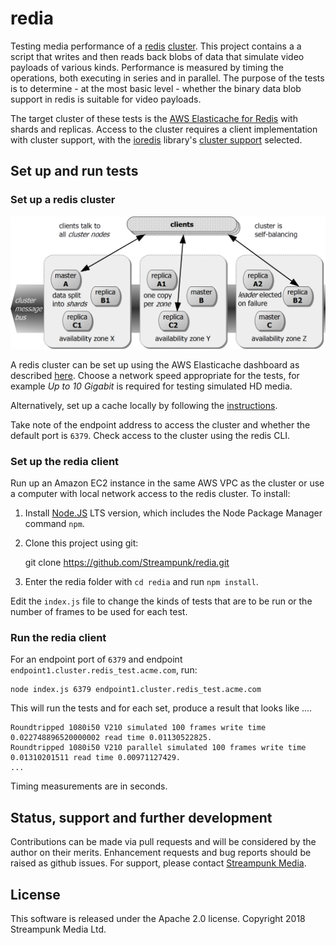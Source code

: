# redia
Testing media performance of a [redis](https://redis.io/) [cluster](https://redis.io/topics/cluster-tutorial). This project contains a a script that writes and then reads back blobs of data that simulate video payloads of various kinds. Performance is measured by timing the operations, both executing in series and in parallel. The purpose of the tests is to determine - at the most basic level - whether the binary data blob support in redis is suitable for video payloads.

The target cluster of these tests is the [AWS Elasticache for Redis](https://aws.amazon.com/elasticache/redis/) with shards and replicas. Access to the cluster requires a client implementation with cluster support, with the [ioredis](https://github.com/luin/ioredis) library's [cluster support](https://github.com/luin/ioredis#cluster) selected.  

## Set up and run tests

### Set up a redis cluster

![redis replication diagram](redis_replication.png)

A redis cluster can be set up using the AWS Elasticache dashboard as described [here](https://docs.aws.amazon.com/AmazonElastiCache/latest/red-ug/GettingStarted.html). Choose a network speed appropriate for the tests, for example _Up to 10 Gigabit_ is required for testing simulated HD media.

Alternatively, set up a cache locally by following the [instructions](https://redis.io/topics/cluster-tutorial#creating-and-using-a-redis-cluster).

Take note of the endpoint address to access the cluster and whether the default port is `6379`. Check access to the cluster using the redis CLI.

### Set up the redia client

Run up an Amazon EC2 instance in the same AWS VPC as the cluster or use a computer with local network access to the redis cluster. To install:

1. Install [Node.JS](https://nodejs.org/en/) LTS version, which includes the Node Package Manager command `npm`.
2. Clone this project using git:

    git clone https://github.com/Streampunk/redia.git

3. Enter the redia folder with `cd redia` and run `npm install`.

Edit the `index.js` file to change the kinds of tests that are to be run or the number of frames to be used for each test.

### Run the redia client

For an endpoint port of `6379` and endpoint `endpoint1.cluster.redis_test.acme.com`, run:

    node index.js 6379 endpoint1.cluster.redis_test.acme.com

This will run the tests and for each set, produce a result that looks like ....

```
Roundtripped 1080i50 V210 simulated 100 frames write time 0.022748896520000002 read time 0.01130522825.
Roundtripped 1080i50 V210 parallel simulated 100 frames write time 0.01310201511 read time 0.00971127429.
...
```

Timing measurements are in seconds.

## Status, support and further development

Contributions can be made via pull requests and will be considered by the author on their merits. Enhancement requests and bug reports should be raised as github issues. For support, please contact [Streampunk Media](http://www.streampunk.media/).

## License

This software is released under the Apache 2.0 license. Copyright 2018 Streampunk Media Ltd.
